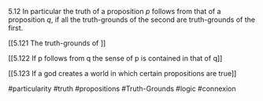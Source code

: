 5.12 In particular the truth of a proposition $p$ follows from that of a proposition $q$, if all the truth-grounds of the second are truth-grounds of the first.

[[5.121 The truth-grounds of ]]

[[5.122 If p follows from q the sense of p is contained in that of q]]

[[5.123 If a god creates a world in which certain propositions are true]]

#particularity #truth #propositions #Truth-Grounds #logic #connexion 